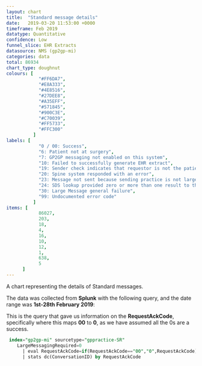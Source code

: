 ```yaml
---
layout: chart
title:  "Standard message details"
date:   2019-03-20 11:53:00 +0000
timeframe: Feb 2019
datatype: Quantitative
confidence: Low
funnel_slice: EHR Extracts
datasource: NMS (gp2gp-mi)
categories: data
total: 86934
chart_type: doughnut
colours: [
            "#FF6DA7",
            "#E8A333",
            "#4E8516",
            "#27DEE8",
            "#A35EFF",
            "#571845",
            "#900C3E",
            "#C70039",
            "#FF5733",
            "#FFC300"
          ]
labels: [
            "0 / 00: Success",
            "6: Patient not at surgery",
            "7: GP2GP messaging not enabled on this system",
            "10: Failed to successfully generate EHR extract",
            "19: Sender check indicates that requestor is not the patients current health care provider",
            "20: Spine system responded with an error",
            "23: Message not sent because sending practice is not large message compliant",
            "24: SDS lookup provided zero or more than one result to the query for each interaction",
            "30: Large Message general failure",
            "99: Undocumented error code"
          ]
items: [
            86027,
            203,
            18,
            4,
            16,
            10,
            12,
            1,
            638,
            5
      ]
---
```

A chart representing the details of Standard messages.

The data was collected from **Splunk** with the following query, and the date range was **1st-28th February 2019**:

This is the query that gave us information on the **RequestAckCode**, specifically where this maps **00** to **0**, as we have assumed all the 0s are a success.
```sql
 index="gp2gp-mi" sourcetype="gppractice-SR"
    LargeMessagingRequired=0
      | eval RequestAckCode=if(RequestAckCode=="00","0",RequestAckCode)
      | stats dc(ConversationID) by RequestAckCode
```

